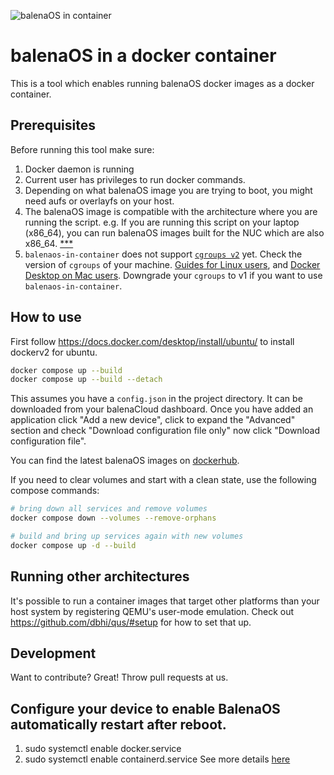 ![balenaOS in container](/images/balenaos-in-container.png)

# balenaOS in a docker container

This is a tool which enables running balenaOS docker images as a docker container.

## Prerequisites

Before running this tool make sure:

1. Docker daemon is running
2. Current user has privileges to run docker commands.
3. Depending on what balenaOS image you are trying to boot, you might need aufs or overlayfs on your host.
4. The balenaOS image is compatible with the architecture where you are running the script. e.g. If you are running this script on your laptop (x86_64), you can run balenaOS images built for the NUC which are also x86_64. [***](#running-other-architectures)
5. `balenaos-in-container` does not support [`cgroups v2`](https://www.kernel.org/doc/html/latest/admin-guide/cgroup-v2.html) yet. Check the version of `cgroups` of your machine. [Guides for Linux users](https://unix.stackexchange.com/questions/619681/how-can-i-find-out-what-version-of-cgroups-i-have), and [Docker Desktop on Mac users](https://docs.docker.com/desktop/mac/release-notes/#bug-fixes-and-minor-changes-1). Downgrade your `cgroups` to v1 if you want to use `balenaos-in-container`.


## How to use

First follow https://docs.docker.com/desktop/install/ubuntu/ to install dockerv2 for ubuntu.

```bash
docker compose up --build
docker compose up --build --detach
```

This assumes you have a `config.json` in the project directory. It can be downloaded from your balenaCloud dashboard. Once you have added an application click "Add a new device", click to expand the "Advanced" section and check "Download configuration file only" now click "Download configuration file".

You can find the latest balenaOS images on [dockerhub](https://hub.docker.com/r/resin/resinos/tags).

If you need to clear volumes and start with a clean state, use the following compose commands:

```bash
# bring down all services and remove volumes
docker compose down --volumes --remove-orphans

# build and bring up services again with new volumes
docker compose up -d --build
```

## Running other architectures

It's possible to run a container images that target other platforms than your host system by registering QEMU's user-mode emulation.
Check out https://github.com/dbhi/qus/#setup for how to set that up.

## Development

Want to contribute? Great! Throw pull requests at us.


## Configure your device to enable BalenaOS automatically restart after reboot.
1. sudo systemctl enable docker.service
2. sudo systemctl enable containerd.service
See more details [here](https://docs.docker.com/engine/install/linux-postinstall/#configure-docker-to-start-on-boot-with-systemd)
